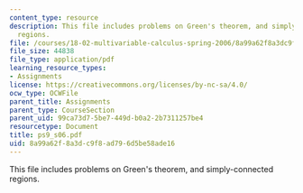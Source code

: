 ```yaml
---
content_type: resource
description: This file includes problems on Green's theorem, and simply-connected
  regions.
file: /courses/18-02-multivariable-calculus-spring-2006/8a99a62f8a3dc9f8ad796d5be58ade16_ps9_s06.pdf
file_size: 44838
file_type: application/pdf
learning_resource_types:
- Assignments
license: https://creativecommons.org/licenses/by-nc-sa/4.0/
ocw_type: OCWFile
parent_title: Assignments
parent_type: CourseSection
parent_uid: 99ca73d7-5be7-449d-b0a2-2b7311257be4
resourcetype: Document
title: ps9_s06.pdf
uid: 8a99a62f-8a3d-c9f8-ad79-6d5be58ade16
---
```

This file includes problems on Green's theorem, and simply-connected regions.